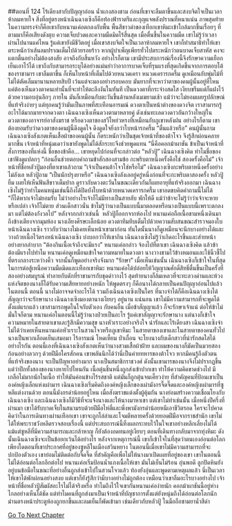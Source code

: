 ##ตอนที่ 124 ไร้เดียงสากับปัญญาอ่อน น้ำแกงสองชาม
ก่อนที่เขาจะลืมตาขึ้นและสงบจิตใจเป็นเวลาห้าลมหายใจ สิ่งที่อยู่ตรงหน้าเฉินฉางเซิงก็คือท้องฟ้าราตรีและกุญแจพลังปราณที่หนาแน่น ภาพสุดท้ายในความทรงจำก็คือเขากับหนานเค่อตกลงกับพื้น พื้นสีขาวดำของเทือกเขาหิมะเข้าใกล้มากขึ้นเรื่อยๆ
ที่ตามมาก็คือเสียงดังตุบ ความเจ็บปวดและความมืดมิดไร้สิ้นสุด
เมื่อตื่นขึ้นในความมืด เขาไม่รู้ว่าเวลาผ่านไปนานแค่ไหน รู้แค่เขายังมีชีวิตอยู่ เมื่อเขาสงบจิตใจเป็นเวลาห้าลมหายใจ เขาก็ทำสมาธิทำให้เขาตระหนักว่าเส้นลมปราณเต็มไปด้วยรอยร้าว หากผู้บำเพ็ญเพียรทั่วไปตระหนักว่าตนบาดเจ็บสาหัส คงจะแตกตื่นอย่างไม่ต้องสงสัย อาจถึงกับสิ้นหวัง อย่างไรก็ตาม เขามีประสบการณ์เรื่องนี้จึงรักษาความเยือกเย็นเอาไว้ได้ เขาถึงกับสามารถระบุได้อย่างแม่นยำว่าอาการบาดเจ็บที่รุนแรงที่สุดเกิดขึ้นจากการตอบโต้ของราชามาร
เขาลืมตาขึ้น ก็เห็นใบหน้าที่เต็มไปด้วยหนวดเครา หนวดเครารกครึ้ม ดูเหมือนกับพุ่มไม้ที่ไม่ได้ตัดเล็มมานานหลายสิบปี เว้นแต่จะมองอย่างรอบคอบ มันยากที่จะหาว่าตาของคนผู้นั้นอยู่ที่ไหน
แค่ต้องเห็นดวงตาคนเท่านั้นที่จะทำให้ตะลึงงันในทันที เป็นดวงตาที่กระจ่างสดใส เงียบขรึมแต่ก็แฝงไว้ด้วยความอบอุ่นลึกๆ ภายใน มันก็เหมือนกับตะวันขึ้นด้านหลังเมฆยามเช้า แม้ว่าจะไม่ยอมเผยรูปลักษณ์ที่แท้จริงง่ายๆ แต่ทุกคนรู้ว่ามันเป็นภาพที่สะเทือนอารมณ์
ดวงตาเป็นหน้าต่างของดวงจิต เราสามารถรู้อะไรได้มากมายจากดวงตา
เฉินฉางเซิงเห็นดวงตามาหลายคู่ ดังเช่นทะเลดวงดาวอันกว้างใหญ่ในดวงตาของอาจารย์อาสังฆราช หรือดวงตาของสวีโหย่วหรงที่เหมือนกับภูเขาหลังฝน อย่างไรก็ตาม เขาต้องยอมรับว่าดวงตาของคนผู้นี้ดึงดูดใจ ดึงดูดใจยิ่งกว่าใบหน้ารกครึ้ม
“ตื่นแล้วหรือ” คนผู้นั้นถาม
เฉินฉางเซิงสังเกตเห็นเสื้อผ้าของคนผู้นั้น ก็ตระหนักว่าเป็นชุดเจ้าหน้าที่ของต้าโจว จึงรู้สึกผ่อนคลายมากขึ้น
เจ้าหน้าที่หนุ่มเดาว่าเขายังพูดไม่ได้สักระยะจึงช่วยพูดแทน “นี่คือคอกม้าผาชัน ข้าเป็นเจ้าหน้าที่สั่งการของที่แห่งนี้ ชื่อของข้าคือ...
เขาหยุดไปก่อนที่จะกล่าวต่อ “หลัวปู้”
เฉินฉางเซิงคิด ทำไมชื่อของเขาฟังดูแปลกๆ
“ก่อนอื่นช่วยตอบคำถามข้าสักสองสามข้อ กะพริบตาหนึ่งครั้งคือใช่ สองครั้งคือไม่”
เจ้าหน้าที่ชื่อหลัวปู้มองที่ตาเขาแล้วถาม “เจ้าเป็นคนต้าโจวใช่หรือไม่”
เฉินฉางเซิงกะพริบตาหนึ่งครั้งอย่างไม่ลังเล
หลัวปู้ถาม “เป็นนักปรุงยาหรือ”
เฉินฉางเซิงลังเลอยู่ครู่หนึ่งก่อนที่จะกะพริบตาสองครั้ง
หลัวปู้ยิ้ม เผยให้เห็นฟันสีขาวเต็มปาก ดูราวกับดวงตะวันในขณะเดียวกันก็เผยอายุที่แท้จริงออกมา
เฉินฉางเซิงไม่รู้ว่าทำไมคนหนุ่มเช่นนี้ถึงได้ปิดบังใบหน้าด้วยหนวดเครารกครึ้ม
เขาอดขบคิดคำถามนี้ไม่ได้
“ก็ได้หากเจ้าไม่ยอมรับ ไม่ว่าอย่างไรเจ้าก็ไม่มีทางเป็นสายลับ พักให้ดี แม้ว่าข้าจะไม่รู้ว่าว่าเจ้าจะหายหรือเปล่า เจ้าก็ไม่ตาย ส่วนเด็กสาวนั่น ข้าไม่รู้ว่านางเป็นแบบนี้มาตลอดหรือนางเป็นแบบนี้เพราะตกลงมา แต่ไม่ต้องกังวลไป”
หลังจากกล่าวเช่นนี้  หลัวปู้ก็ออกจากห้องไป
หนานเค่อถือเนื้อชามหนึ่งเดินมาถึงข้างเตียงจากมุมห้อง
นางเอียงศีรษะเล็กน้อย ดวงตาทึมทึบเต็มไปด้วยความสับสนขณะสำรวจมองใบหน้าเฉินฉางเซิง ราวกับว่านางไม่เคยเห็นหน้าเขามาก่อน ทันใดนั้นนางก็ดูเหมือนจะนึกบางอย่างได้และวางถ้วยเนื้อไว้ตรงหน้าเฉินฉางเซิง บ่งบอกว่าให้เขากิน
เฉินฉางเซิงไม่รู้ว่าเกิดอะไรขึ้นและส่ายหน้าอย่างยากลำบาก
“ต้องกินเนื้อเจ้าถึงจะมีแรง” หนานเค่อกล่าว จ้องไปที่ตาเขา
เฉินฉางเซิงคิด แล้วข้าต้องมีแรงไปทำไม
หนานเค่อดูเหมือนเข้าใจความหมายในดวงตา นางวางชามไว้ข้างหมอนและใช้นิ้วชี้ไปที่ตรงกลางระหว่างคิ้ว จากนั้นก็พูดอย่างจริงจังมาก
“รักษา”
เมื่อเห็นเช่นนั้น เฉินฉางเซิงก็เข้าใจในที่สุด
ในการต่อสู้เหนือความมืดมิดและเทือกเขาหิมะ หนานเค่อได้ปล่อยให้วิญญาณศักดิ์สิทธิ์ตื่นขึ้นเป็นครั้งที่สองอย่างสมบูรณ์ ทำลายกับดักที่ราชามารกับชุดดำวางไว้ สุดท้ายนางก็ล้มเหลวที่จะทะลวงด่านและห้วงแห่งจิตของนางก็ได้รับความเสียหายอย่างหนัก ให้พูดตรงๆ ก็คือนางได้กลายเป็นคนปัญญาอ่อนไปแล้วในตอนนี้
ตอนนี้ นางไม่อาจจดจำอะไรได้ รวมถึงเฉินฉางเซิงเป็นใคร ที่นางจำได้ก็คือเฉินฉางเซิงได้สัญญาว่าจะรักษานาง
เฉินฉางเซิงมองตานางเงียบๆ อยู่นาน แน่นอน เขาไม่มีความสามารถที่จะพูดได้ตั้งแต่แรกแล้ว
เขาสามารถพูดในใจกับตัวเอง กับคนอื่น
เมื่อข้าสัญญาแล้ว ก็จะรักษาเจ้าแน่ ต่อให้ข้าไม่มั่นใจก็ตาม
หนานเค่อในตอนนี้ไม่รู้ว่านางป่วยเป็นอะไร รู้แค่เขาสัญญาจะรักษานาง
แต่นางก็เข้าใจความหมายในสายตาเขาและรู้สึกมีความสุข นางหัวเราะอย่างจริงใจ น่ารักและไร้เดียงสา
เฉินฉางเซิงจำไม่ได้ว่าเคยเห็นหนานเค่อหัวเราะในสวนโจวหรือภูเขาหิมะ ในสายตาของเขาและในสายตาของคนทั่วไปนางเป็นพวกเลือดเย็นเสมอมา ไร้อารมณ์ โหดเหี้ยม ป่าเถื่อน จะโยงนางกับเด็กสาวที่น่ารักสดใสได้อย่างไรกัน
ตอนนี้เองที่เฉินฉางเซิงสังเกตเห็นว่านางสวมเสื้อผ้าฝ้าย และผมของนางก็มัดเป็นมวยสองก้อนอย่างลวกๆ ด้วยฝีมือใครสักคน เขาพลันนึกได้ว่านี่เป็นค่ายทหารของต้าโจว หากมีคนรู้ถึงตัวตนที่แท้จริงของนาง จะเป็นปัญหาอย่างมาก
นางเป็นสมาชิกราชวงศ์ ดังนั้นเขามารของนางจึงไม่ปรากฏขึ้น แต่ว่าปีกทั้งสองของนางหายไปไหนกัน
เนื้อตุ๋นชิ้นหนึ่งถูกส่งเข้าปากเขา ทำให้ความคิดขาดช่วงไป มีเกลือไม่มากนักในเนื้อ ทำให้มันค่อนข้างไร้รสชาติ แต่มันก็ถูกตุ๋นจนเคี้ยวง่าย
ที่สำคัญคนที่ป้อนเขาเป็นองค์หญิงเล็กแห่งเผ่ามาร
เฉินฉางเซิงเริ่มคิดถึงองค์หญิงเล็กของเผ่ามังกรจี๊ดจี๊ดและองค์หญิงเผ่ามารที่ซูหลีแต่งงานด้วย
ตอนนี้มังกรดำน้อยอยู่ไหน
เมื่อสังฆราชแต่งตั้งผู้คุ้มกัน นางย่อมสร้างความเชื่อมโยงกับเฉินฉางเซิง และเฉินฉางเซิงก็มีวิธีที่จะแจ้งนางและให้นางมาหาเขา
แต่เขาไม่ทำเช่นนั้น
เมื่อหนึ่งปีครึ่งที่ผ่านมา เขาได้รับบาดเจ็บในสนามรบด้วยฝีมือไห่ตี๋และพึ่งพามังกรดำน้อยหนีเอาชีวิตรอด ใครจะไปคาดคิดว่าในการเดินทางผ่านเทือกเขา เขาจะถูกไล่ล่าและโจมตีหลายครั้งด้วยยอดฝีมือจากราชสำนัก เขาไม่ได้ให้พระราชวังหลีตรวจสอบเรื่องนี้ แต่ประสบการณ์นี้ทิ้งผลกระทบไว้ในใจเขาอย่างหลีกเลี่ยงไม่ได้
แม้แต่ซูหลีที่มีความสามารถและกล้าหาญ ก็ยังต้องอดทนอยู่เงียบๆ ตอนที่เดินทางกลับมาจากทุ่งหิมะ ดังนั้นเฉินฉางเซิงจะเป็นข้อยกเว้นได้อย่างไร
หลังจากเหตุการณ์นี้ เขาก็เข้าใจในที่สุดว่าตนเองอ่อนต่อโลกเพียงใดตอนที่เขาประกาศที่อยู่ของซูหลีในเมืองสวินหยาง
ในตอนนี้เมื่อเขาไม่มีความสามารถที่จะปกป้องตัวเอง เขาย่อมไม่ติดต่อกับจี๊ดจี๊ด ที่สำคัญคือเพื่อไม่ให้นางมาเปิดเผยที่อยู่ของเขา
เขาในตอนนี้ไม่ได้อ่อนต่อโลกอีกต่อไป
หนานเค่อเริ่มป้อนน้ำแกงเนื้อให้เขา มันไม่เย็นไม่ร้อน อุ่นพอดี
ลูกปัดหินยังอยู่บนข้อมือในขณะที่อย่างอื่นถูกส่งเข้าไปในสวนโจวแล้ว ท้องยังอุ่นและพูดตามเหตุผลแล้ว นี่เป็นเวลาให้เขาได้พักผ่อนอย่างสงบ แต่เขาก็ยังรู้สึกว่ามีบางอย่างไม่ถูกต้อง เหมือนว่าเขาลืมอะไรบางอย่างไป
เจ้าหน้าที่ชื่อหลัวปู้สัมผัสอะไรไม่ได้จริงหรือ ทำไมถึงไว้ใจเขากันหนานเค่อง่ายนัก คอกม้าผาชันนี้อยู่ห่างไกลอย่างเห็นได้ชัด แต่ทำไมคนที่ถูกส่งมาเป็นเจ้าหน้าที่บัญชาการตั้งแต่ยังหนุ่มถึงได้อ่อนต่อโลกนัก
ม่านตรงหน้าประตูห้องถูกยกขึ้นและลมเย็นก็พัดเข้ามา เช่นเดียวกับหลัวปู้ ในมือถือชามยาน้ำสีดำ


[Go To Next Chapter]( ./797.md)